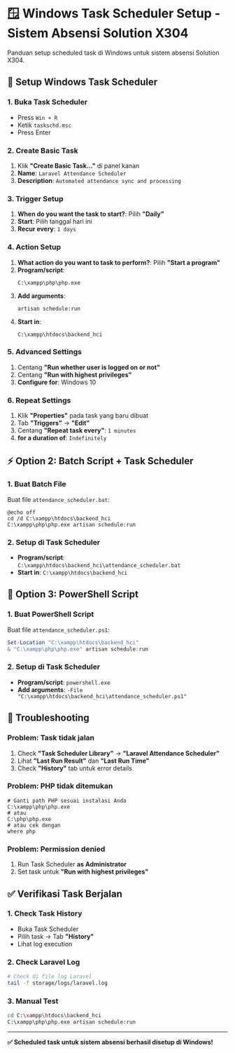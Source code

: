 # 🪟 Windows Task Scheduler Setup - Sistem Absensi Solution X304

Panduan setup scheduled task di Windows untuk sistem absensi Solution X304.

## 🚀 **Setup Windows Task Scheduler**

### **1. Buka Task Scheduler**
- Press `Win + R`
- Ketik `taskschd.msc`
- Press Enter

### **2. Create Basic Task**
1. Klik **"Create Basic Task..."** di panel kanan
2. **Name**: `Laravel Attendance Scheduler`
3. **Description**: `Automated attendance sync and processing`

### **3. Trigger Setup**
1. **When do you want the task to start?**: Pilih **"Daily"**
2. **Start**: Pilih tanggal hari ini
3. **Recur every**: `1 days`

### **4. Action Setup**
1. **What action do you want to task to perform?**: Pilih **"Start a program"**
2. **Program/script**: 
   ```
   C:\xampp\php\php.exe
   ```
3. **Add arguments**: 
   ```
   artisan schedule:run
   ```
4. **Start in**: 
   ```
   C:\xampp\htdocs\backend_hci
   ```

### **5. Advanced Settings**
1. Centang **"Run whether user is logged on or not"**
2. Centang **"Run with highest privileges"**
3. **Configure for**: Windows 10

### **6. Repeat Settings**
1. Klik **"Properties"** pada task yang baru dibuat
2. Tab **"Triggers"** → **"Edit"**
3. Centang **"Repeat task every"**: `1 minutes`
4. **for a duration of**: `Indefinitely`

## ⚡ **Option 2: Batch Script + Task Scheduler**

### **1. Buat Batch File**
Buat file `attendance_scheduler.bat`:

```batch
@echo off
cd /d C:\xampp\htdocs\backend_hci
C:\xampp\php\php.exe artisan schedule:run
```

### **2. Setup di Task Scheduler**
- **Program/script**: `C:\xampp\htdocs\backend_hci\attendance_scheduler.bat`
- **Start in**: `C:\xampp\htdocs\backend_hci`

## 🔧 **Option 3: PowerShell Script**

### **1. Buat PowerShell Script**
Buat file `attendance_scheduler.ps1`:

```powershell
Set-Location "C:\xampp\htdocs\backend_hci"
& "C:\xampp\php\php.exe" artisan schedule:run
```

### **2. Setup di Task Scheduler**
- **Program/script**: `powershell.exe`
- **Add arguments**: `-File "C:\xampp\htdocs\backend_hci\attendance_scheduler.ps1"`

## 🐛 **Troubleshooting**

### **Problem: Task tidak jalan**
1. Check **"Task Scheduler Library"** → **"Laravel Attendance Scheduler"**
2. Lihat **"Last Run Result"** dan **"Last Run Time"**
3. Check **"History"** tab untuk error details

### **Problem: PHP tidak ditemukan**
```batch
# Ganti path PHP sesuai instalasi Anda
C:\xampp\php\php.exe
# atau
C:\php\php.exe
# atau cek dengan
where php
```

### **Problem: Permission denied**
1. Run Task Scheduler **as Administrator**
2. Set task untuk **"Run with highest privileges"**

## ✅ **Verifikasi Task Berjalan**

### **1. Check Task History**
- Buka Task Scheduler
- Pilih task → Tab **"History"**
- Lihat log execution

### **2. Check Laravel Log**
```bash
# Check di file log Laravel
tail -f storage/logs/laravel.log
```

### **3. Manual Test**
```bash
cd C:\xampp\htdocs\backend_hci
C:\xampp\php\php.exe artisan schedule:run
```

---

**✅ Scheduled task untuk sistem absensi berhasil disetup di Windows!** 